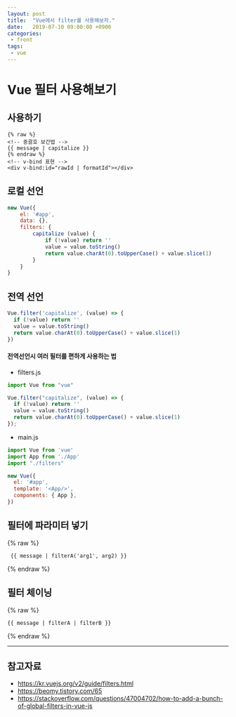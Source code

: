 ```yaml
---
layout: post
title:  "Vue에서 filter를 사용해보자."
date:   2019-07-10 09:00:00 +0900
categories:
 - front
tags: 
 - vue
---
```


# Vue 필터 사용해보기
## 사용하기
```vue
{% raw %}
<!-- 중괄호 보간법 -->
{{ message | capitalize }}
{% endraw %}
<!-- v-bind 표현 -->
<div v-bind:id="rawId | formatId"></div>
```


## 로컬 선언
```javascript
new Vue({
    el: '#app',
    data: {},
    filters: {
        capitalize (value) {
            if (!value) return ''
            value = value.toString()
            return value.charAt(0).toUpperCase() + value.slice(1)
        }
    }
}
```

## 전역 선언
```javascript
Vue.filter('capitalize', (value) => {
  if (!value) return ''
  value = value.toString()
  return value.charAt(0).toUpperCase() + value.slice(1)
})
```

#### 전역선언시 여러 필터를 편하게 사용하는 법
- filters.js

```javascript
import Vue from "vue"

Vue.filter("capitalize", (value) => {
  if (!value) return ''
  value = value.toString()
  return value.charAt(0).toUpperCase() + value.slice(1)
});
```

- main.js

```javascript
import Vue from 'vue'
import App from './App'
import "./filters"

new Vue({
  el: '#app',
  template: '<App/>',
  components: { App },
})
```

## 필터에 파라미터 넣기
{% raw %}
```
 {{ message | filterA('arg1', arg2) }}
 ```
{% endraw %}

## 필터 체이닝
{% raw %}
```
{{ message | filterA | filterB }}
 ```
{% endraw %}

---
## 참고자료
- https://kr.vuejs.org/v2/guide/filters.html 
- https://beomy.tistory.com/65
- https://stackoverflow.com/questions/47004702/how-to-add-a-bunch-of-global-filters-in-vue-js